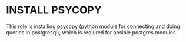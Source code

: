 # INSTALL PSYCOPY

This role is installing psycopy (python module for connecting and doing queries in postgresql), which is reqiured for ansible postgres modules.

